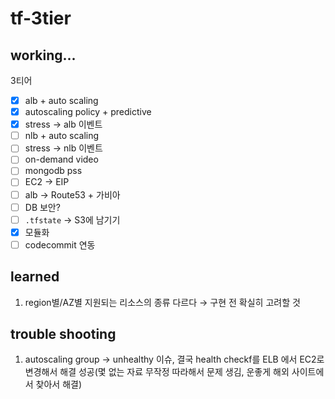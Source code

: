 # tf-3tier

## working...
3티어

- [X] alb + auto scaling
-  [X] autoscaling policy + predictive
-  [X] stress -> alb 이벤트
-  [ ] nlb + auto scaling
-  [ ] stress -> nlb 이벤트
-  [ ] on-demand video
-  [ ] mongodb pss
-  [ ] EC2 -> EIP
-  [ ] alb -> Route53 + 가비아
-  [ ] DB 보안?
-  [ ] `.tfstate` -> S3에 남기기
-  [X] 모듈화
-  [ ] codecommit 연동

## learned
1. region별/AZ별 지원되는 리소스의 종류 다르다 $\to$ 구현 전 확실히 고려할 것

## trouble shooting
1. autoscaling group $\to$ unhealthy 이슈, 결국 health checkf를 ELB 에서 EC2로 변경해서 해결 성공(몇 없는 자료 무작정 따라해서 문제 생김, 운좋게 해외 사이트에서 찾아서 해결)